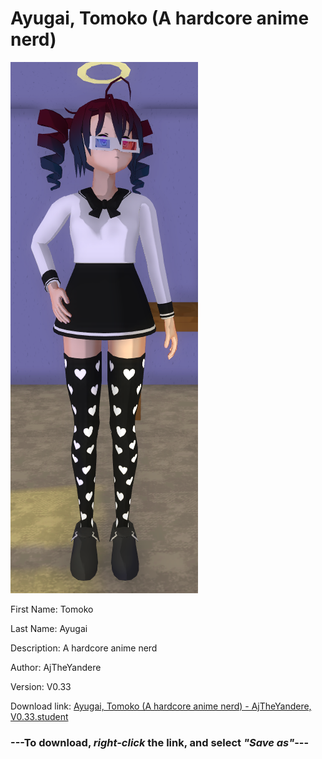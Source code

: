 # Ayugai, Tomoko (A hardcore anime nerd)

<img src = "https://raw.githubusercontent.com/Arbiter1223/Daigaku-Gurashi-Custom-Students/master/Students/Files/Ayugai%2C%20Tomoko%20(A%20hardcore%20anime%20nerd).png">

First Name: Tomoko

Last Name: Ayugai

Description: A hardcore anime nerd

Author: AjTheYandere

Version: V0.33

Download link: <a href="https://raw.githubusercontent.com/Arbiter1223/Daigaku-Gurashi-Custom-Students/master/Students/Files/Ayugai%2C%20Tomoko%20(A%20hardcore%20anime%20nerd)%20-%20AjTheYandere%2C%20V0.33.student">Ayugai, Tomoko (A hardcore anime nerd) - AjTheYandere, V0.33.student</a>

### ---**To download, _right-click_ the link, and select _"Save as"_**---
